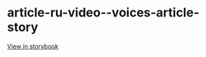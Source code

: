# article-ru-video--voices-article-story

[View in storybook](https://raw.githack.com/Independent-Digital-News-and-Media-Ltd/indy-pwamp-sb/PR-1504-sb/index.html?path=/story/article-ru-video--voices-article-story)